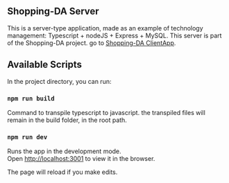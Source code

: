 ## Shopping-DA Server
This is a server-type application, made as an example of technology management: Typescript + nodeJS + Express + MySQL.
This server is part of the Shopping-DA project. go to [Shopping-DA ClientApp](https://github.com/DainerAcosta/clientApp-shopping-DA).

## Available Scripts

In the project directory, you can run:

### `npm run build`

Command to transpile typescript to javascript.
the transpiled files will remain in the build folder, in the root path.

### `npm run dev`

Runs the app in the development mode.<br />
Open [http://localhost:3001](http://localhost:3001) to view it in the browser.

The page will reload if you make edits.

